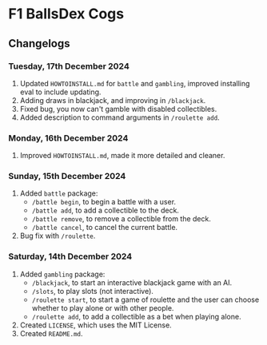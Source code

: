 # F1 BallsDex Cogs

## Changelogs

### Tuesday, 17th December 2024

1. Updated `HOWTOINSTALL.md` for `battle` and `gambling`, improved installing eval to include updating.
2. Adding draws in blackjack, and improving in `/blackjack`.
3. Fixed bug, you now can't gamble with disabled collectibles.
4. Added description to command arguments in `/roulette add`.

### Monday, 16th December 2024

1. Improved `HOWTOINSTALL.md`, made it more detailed and cleaner.

### Sunday, 15th December 2024

1. Added `battle` package:
    - `/battle begin`, to begin a battle with a user.
    - `/battle add`, to add a collectible to the deck.
    - `/battle remove`, to remove a collectible from the deck.
    - `/battle cancel`, to cancel the current battle.
2. Bug fix with `/roulette`.

### Saturday, 14th December 2024

1. Added `gambling` package:
    - `/blackjack`, to start an interactive blackjack game with an AI.
    - `/slots`, to play slots (not interactive).
    - `/roulette start`, to start a game of roulette and the user can choose whether to play alone
    or with other people.
    - `/roulette add`, to add a collectible as a bet when playing alone.
2. Created `LICENSE`, which uses the MIT License.
3. Created `README.md`.
